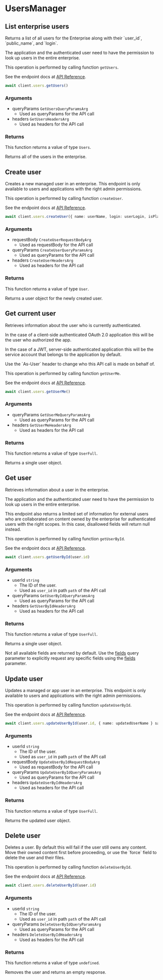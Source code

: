 # UsersManager

## List enterprise users

Returns a list of all users for the Enterprise along with their &#x60;user_id&#x60;,
&#x60;public_name&#x60;, and &#x60;login&#x60;.

The application and the authenticated user need to
have the permission to look up users in the entire
enterprise.

This operation is performed by calling function `getUsers`.

See the endpoint docs at
[API Reference](https://developer.box.com/reference/get-users/).

<!-- sample get_users -->
```ts
await client.users.getUsers()
```

### Arguments

- queryParams `GetUsersQueryParamsArg`
  - Used as queryParams for the API call
- headers `GetUsersHeadersArg`
  - Used as headers for the API call


### Returns

This function returns a value of type `Users`.

Returns all of the users in the enterprise.


## Create user

Creates a new managed user in an enterprise. This endpoint
is only available to users and applications with the right
admin permissions.

This operation is performed by calling function `createUser`.

See the endpoint docs at
[API Reference](https://developer.box.com/reference/post-users/).

<!-- sample post_users -->
```ts
await client.users.createUser({ name: userName, login: userLogin, isPlatformAccessOnly: true } satisfies CreateUserRequestBodyArg)
```

### Arguments

- requestBody `CreateUserRequestBodyArg`
  - Used as requestBody for the API call
- queryParams `CreateUserQueryParamsArg`
  - Used as queryParams for the API call
- headers `CreateUserHeadersArg`
  - Used as headers for the API call


### Returns

This function returns a value of type `User`.

Returns a user object for the newly created user.


## Get current user

Retrieves information about the user who is currently authenticated.

In the case of a client-side authenticated OAuth 2.0 application
this will be the user who authorized the app.

In the case of a JWT, server-side authenticated application
this will be the service account that belongs to the application
by default.

Use the &#x60;As-User&#x60; header to change who this API call is made on behalf of.

This operation is performed by calling function `getUserMe`.

See the endpoint docs at
[API Reference](https://developer.box.com/reference/get-users-me/).

<!-- sample get_users_me -->
```ts
await client.users.getUserMe()
```

### Arguments

- queryParams `GetUserMeQueryParamsArg`
  - Used as queryParams for the API call
- headers `GetUserMeHeadersArg`
  - Used as headers for the API call


### Returns

This function returns a value of type `UserFull`.

Returns a single user object.


## Get user

Retrieves information about a user in the enterprise.

The application and the authenticated user need to
have the permission to look up users in the entire
enterprise.

This endpoint also returns a limited set of information
for external users who are collaborated on content
owned by the enterprise for authenticated users with the
right scopes. In this case, disallowed fields will return
null instead.

This operation is performed by calling function `getUserById`.

See the endpoint docs at
[API Reference](https://developer.box.com/reference/get-users-id/).

<!-- sample get_users_id -->
```ts
await client.users.getUserById(user.id)
```

### Arguments

- userId `string`
  - The ID of the user.
  - Used as `user_id` in path `path` of the API call
- queryParams `GetUserByIdQueryParamsArg`
  - Used as queryParams for the API call
- headers `GetUserByIdHeadersArg`
  - Used as headers for the API call


### Returns

This function returns a value of type `UserFull`.

Returns a single user object.

Not all available fields are returned by default. Use the
[fields](#param-fields) query parameter to explicitly request
any specific fields using the [fields](#get-users-id--request--fields)
parameter.


## Update user

Updates a managed or app user in an enterprise. This endpoint
is only available to users and applications with the right
admin permissions.

This operation is performed by calling function `updateUserById`.

See the endpoint docs at
[API Reference](https://developer.box.com/reference/put-users-id/).

<!-- sample put_users_id -->
```ts
await client.users.updateUserById(user.id, { name: updatedUserName } satisfies UpdateUserByIdRequestBodyArg)
```

### Arguments

- userId `string`
  - The ID of the user.
  - Used as `user_id` in path `path` of the API call
- requestBody `UpdateUserByIdRequestBodyArg`
  - Used as requestBody for the API call
- queryParams `UpdateUserByIdQueryParamsArg`
  - Used as queryParams for the API call
- headers `UpdateUserByIdHeadersArg`
  - Used as headers for the API call


### Returns

This function returns a value of type `UserFull`.

Returns the updated user object.


## Delete user

Deletes a user. By default this will fail if the user
still owns any content. Move their owned content first
before proceeding, or use the &#x60;force&#x60; field to delete
the user and their files.

This operation is performed by calling function `deleteUserById`.

See the endpoint docs at
[API Reference](https://developer.box.com/reference/delete-users-id/).

<!-- sample delete_users_id -->
```ts
await client.users.deleteUserById(user.id)
```

### Arguments

- userId `string`
  - The ID of the user.
  - Used as `user_id` in path `path` of the API call
- queryParams `DeleteUserByIdQueryParamsArg`
  - Used as queryParams for the API call
- headers `DeleteUserByIdHeadersArg`
  - Used as headers for the API call


### Returns

This function returns a value of type `undefined`.

Removes the user and returns an empty response.


